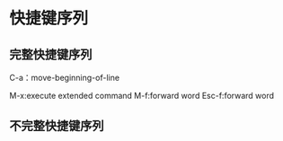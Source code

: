 # 快捷键序列

## 完整快捷键序列

C-a：move-beginning-of-line

M-x:execute extended command
M-f:forward word
Esc-f:forward word







## 不完整快捷键序列